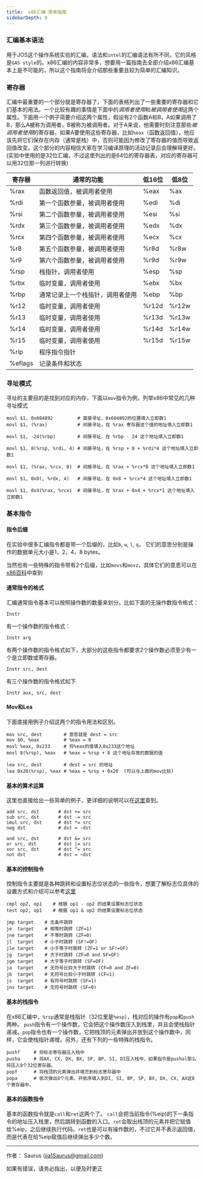 ```yaml
---
title:  x86汇编 简单指南
sidebarDepth: 0
---
```


### 汇编基本语法

用于JOS这个操作系统实验的汇编，语法和`intel`的汇编语法有所不同，它的风格是`GAS style`的。x86汇编的内容非常多，想要用一篇指南去全部介绍x86汇编基本上是不可能的，所以这个指南将会介绍那些重要且较为简单的汇编知识。

### 寄存器

汇编中最重要的一个部分就是寄存器了，下面的表格列出了一些重要的寄存器和它们基本的用法。一个比较有趣的事情是下面中的*调用者使用*和*被调用者使用*这两个属性。下面用一个例子简要介绍这两个属性，假设有2个函数A和B，A如果调用了B，那么A被称为调用者，B被称为被调用者。对于A来说，他需要时刻注意那些*被调用者使用*的寄存器，如果A要使用这些寄存器，比如`%eax`（函数返回值），他应该先将它们保存在内存（通常是栈）中，否则可能因为修改了寄存器的值而导致返回值改变。这个部分的内容相信大家在学习编译原理的活动记录后会理解得更好。(实验中使用的是32位汇编，不过这里列出的是64位的寄存器表，对应的寄存器可以用32位那一列进行转换)

| 寄存器 | 通常的功能 | 低16位 | 低8位 |
| ------ | ------ | ------ | ------ |
| %rax | 函数返回值，被调用者使用 | %eax | %ax |
| %rdi | 第一个函数参量，被调用者使用 | %edi | %di |
| %rsi | 第二个函数参量，被调用者使用 | %esi | %si |
| %rdx | 第三个函数参量，被调用者使用 | %edx | %dx |
| %rcx | 第四个函数参量，被调用者使用 | %ecx | %cx |
| %r8 | 第五个函数参量，被调用者使用 | %r8d | %r8w |
| %r9 | 第六个函数参量，被调用者使用 | %r9d | %r9w |
| %rsp | 栈指针，调用者使用 | %esp | %sp |
| %rbx | 临时变量，调用者使用 | %ebx | %bx |
| %rbp | 通常记录上一个栈指针，调用者使用 | %ebp | %bp |
| %r12 | 临时变量，调用者使用 | %r12d | %r12w |
| %r13 | 临时变量，调用者使用 | %r13d | %r13w |
| %r14 | 临时变量，调用者使用 | %r14d | %r14w |
| %r15 | 临时变量，调用者使用 | %r15d | %r15w |
| %rip | 程序指令指针      
| %eflags | 记录条件和状态  

### 寻址模式

寻址的主要目的是找到对应的内存，下面以`mov`指令为例，列举x86中常见的几种寻址模式

```
movl $1, 0x604892         # 直接寻址，0x604892的位置填入立即数1
movl $1, (%rax)           # 间接寻址，在 %rax 寄存器这个值的地址填入立即数1

movl $1, -24(%rbp)        # 间接寻址，在 %rbp - 24 这个地址填入立即数1

movl $1, 8(%rsp, %rdi, 4) # 间接寻址，在 %rsp + 8 + %rdi*4 这个地址填入立即数1

movl $1, (%rax, %rcx, 8)  # 间接寻址，在 %rax + %rcx*8 这个地址填入立即数1

movl $1, 0x8(, %rdx, 4)   # 间接寻址，在 0x8 + %rcx*4 这个地址填入立即数1

movl $1, 0x4(%rax, %rcx)  # 间接寻址，在 %rax + 0x4 + %rcx*1 这个地址填入立即数1
```

### 基本指令

#### 指令后缀

在实验中很多汇编指令都是带一个后缀的，比如`b`, `w`, `l`, `q`， 它们的意思分别是操作的数据单元大小是1，2，4，8 bytes。

当然也有一些特殊的指令带有2个后缀，比如`movs`和`movz`，具体它们的意思可以在[x86百科](https://en.wikibooks.org/wiki/X86_Assembly/Data_Transfer)中查到

#### 通常指令的格式

汇编通常指令基本可以按照操作数的数量来划分。比如下面的无操作数指令格式：

```
Instr
```

有一个操作数的指令格式：

```
Instr arg
```

有两个操作数的指令格式如下，大部分的这些指令都要求2个操作数必须至少有一个是立即数或寄存器。

```
Instr src, dest
```

有三个操作数的指令格式如下

```
Instr aux, src, dest
```

#### Mov和Lea

下面直接用例子介绍这两个的指令用法和区别。

```
mov src, dest        # 意思就是 dest = src
mov $0, %eax         # %eax = 0
movl %eax, 0x233     # 将%eax的值填入0x233这个地址
movl 8(%rsp), %eax   # %eax = %rsp + 8 这个地址存放的数据的值

lea src, dest        # dest = src 的地址
lea 0x20(%rsp), %eax # %eax = %rsp + 0x20  (可以与上面的mov比较)
```

#### 基本的算术运算

这里也直接给出一些简单的例子，更详细的说明可以在[这里](https://en.wikibooks.org/wiki/X86_Assembly/Arithmetic)查到。

```
add src, dst       # dst += src
sub src, dst       # dst -= src
imul src, dst      # dst *= src
neg dst            # dst = -dst

and src, dst       # dst &= src
or src, dst        # dst |= src
xor src, dst       # dst ^= src
not dst            # dst = ~dst
```

#### 基本的控制指令

控制指令主要就是各种跳转和设置标志位状态的一些指令，想要了解标志位具体的设置方式和介绍可以参考[这里](https://en.wikibooks.org/wiki/X86_Assembly/Control_Flow)

```
cmpl op2, op1    # 根据 op1 - op2 的结果设置标志位状态
test op2, op1    # 根据 op1 & op2 的结果设置标志位状态

jmp target    # 无条件跳转
je  target    # 相等时跳转 (ZF=1)
jne target    # 不等时跳转 (ZF=0)
jl  target    # 小于时跳转 (SF!=OF)
jle target    # 小于等于时跳转 (ZF=1 or SF!=OF)
jg  target    # 大于时跳转 (ZF=0 and SF=OF)
jge target    # 大于等于时跳转 (SF=OF)
ja  target    # 无符号比较大于时跳转 (CF=0 and ZF=0)
jb  target    # 无符号比较小于时跳转 (CF=1)
js  target    # 有符号时跳转 (SF=1)
jns target    # 无符号时跳转 (SF=0)
```

#### 基本的栈指令

在x86汇编中，`%rsp`通常是栈指针（32位里是`%esp`），栈对应的操作有`pop`和`push`两种。 `push`指令有一个操作数，它会把这个操作数压入到栈里，并且会使栈指针递减。`pop`指令也有一个操作数，它把栈顶的元素弹出并放到这个操作数中，同样，它会使栈指针递增。另外，还有下列的一些特殊的栈指令。

```
pushf     # 将标志寄存器压入栈中
pusha     # 将AX, CX, DX, BX, SP, BP, SI, DI压入栈中，如果指令是pushal那么将压入8个32位寄存器。
popf      # 将栈顶的元素弹出并填充到标志寄存器中
popa      # 依次弹出8个元素，并依序填入到DI, SI, BP, SP, BX, DX, CX, AX这8个寄存器中。
```

#### 基本的函数指令

基本的函数指令就是`call`和`ret`这两个了。 `call`会把当前指令(%eip)的下一条指令的地址压入栈里，然后跳转到函数的入口。`ret`会取出栈顶的元素并把它赋值给%eip，之后继续执行代码。`ret`也是可以有操作数的，不过它并不表示返回值，而是代表在给%eip赋值后继续弹出多少个数。


---

作者： Saurus (jia1Saurus@gmail.com)

如果有错误，请务必指出，以便及时更正